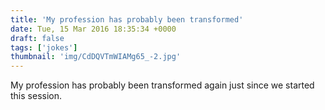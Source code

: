 ```yaml
---
title: 'My profession has probably been transformed'
date: Tue, 15 Mar 2016 18:35:34 +0000
draft: false
tags: ['jokes']
thumbnail: 'img/CdDQVTmWIAMg65_-2.jpg'
---
```


My profession has probably been transformed again just since we started this session.